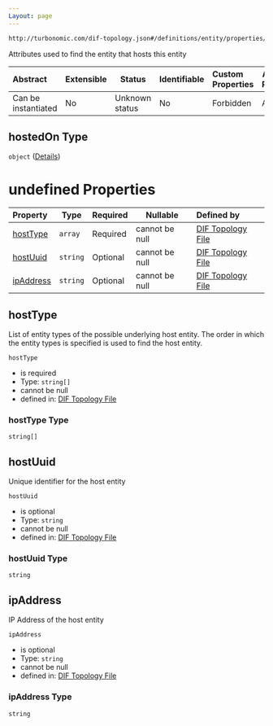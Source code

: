 ```yaml
---
Layout: page
---
```

```txt
http://turbonomic.com/dif-topology.json#/definitions/entity/properties/hostedOn
```

Attributes used to find the entity that hosts this entity


| Abstract            | Extensible | Status         | Identifiable | Custom Properties | Additional Properties | Access Restrictions | Defined In                                                                                   |
| :------------------ | ---------- | -------------- | ------------ | :---------------- | --------------------- | ------------------- | -------------------------------------------------------------------------------------------- |
| Can be instantiated | No         | Unknown status | No           | Forbidden         | Allowed               | none                | [dif-total-schema.schema.json\*](../out/dif-total-schema.schema.json "open original schema") |

## hostedOn Type

`object` ([Details](dif-total-schema-definitions-entity-properties-hostedon.md))

# undefined Properties

| Property                | Type     | Required | Nullable       | Defined by                                                                                                                                                                                                       |
| :---------------------- | -------- | -------- | -------------- | :--------------------------------------------------------------------------------------------------------------------------------------------------------------------------------------------------------------- |
| [hostType](#hostType)   | `array`  | Required | cannot be null | [DIF Topology File](dif-total-schema-definitions-entity-properties-hostedon-properties-hosttype.md "http&#x3A;//turbonomic.com/dif-topology.json#/definitions/entity/properties/hostedOn/properties/hostType")   |
| [hostUuid](#hostUuid)   | `string` | Optional | cannot be null | [DIF Topology File](dif-total-schema-definitions-entity-properties-hostedon-properties-hostuuid.md "http&#x3A;//turbonomic.com/dif-topology.json#/definitions/entity/properties/hostedOn/properties/hostUuid")   |
| [ipAddress](#ipAddress) | `string` | Optional | cannot be null | [DIF Topology File](dif-total-schema-definitions-entity-properties-hostedon-properties-ipaddress.md "http&#x3A;//turbonomic.com/dif-topology.json#/definitions/entity/properties/hostedOn/properties/ipAddress") |

## hostType

List of entity types of the possible underlying host entity. The order in which the entity types is specified is used to find the host entity.


`hostType`

-   is required
-   Type: `string[]`
-   cannot be null
-   defined in: [DIF Topology File](dif-total-schema-definitions-entity-properties-hostedon-properties-hosttype.md "http&#x3A;//turbonomic.com/dif-topology.json#/definitions/entity/properties/hostedOn/properties/hostType")

### hostType Type

`string[]`

## hostUuid

Unique identifier for the host entity


`hostUuid`

-   is optional
-   Type: `string`
-   cannot be null
-   defined in: [DIF Topology File](dif-total-schema-definitions-entity-properties-hostedon-properties-hostuuid.md "http&#x3A;//turbonomic.com/dif-topology.json#/definitions/entity/properties/hostedOn/properties/hostUuid")

### hostUuid Type

`string`

## ipAddress

IP Address of the host entity


`ipAddress`

-   is optional
-   Type: `string`
-   cannot be null
-   defined in: [DIF Topology File](dif-total-schema-definitions-entity-properties-hostedon-properties-ipaddress.md "http&#x3A;//turbonomic.com/dif-topology.json#/definitions/entity/properties/hostedOn/properties/ipAddress")

### ipAddress Type

`string`
